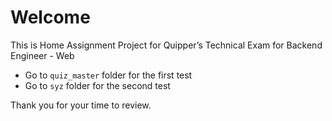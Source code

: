 # Welcome
This is Home Assignment Project for Quipper’s Technical Exam for Backend Engineer - Web

- Go to ```quiz_master``` folder for the first test
- Go to ```syz``` folder for the second test

Thank you for your time to review.